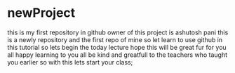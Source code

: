 # newProject
this is my first repository in github
owner of this project is ashutosh pani
this is a newly repository and the first repo of mine 
so let learn to use github in this tutorial
so lets begin the today lecture
hope this will be great fur for you all 
happy learning to you all
be kind and greatfull to the teachers who taught you earlier 
so with this lets start your class;
